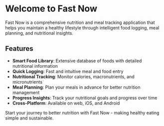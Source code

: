 # Welcome to Fast Now

Fast Now is a comprehensive nutrition and meal tracking application that helps you maintain a healthy lifestyle through intelligent food logging, meal planning, and nutritional insights.

## Features

- **Smart Food Library**: Extensive database of foods with detailed nutritional information
- **Quick Logging**: Fast and intuitive meal and food entry
- **Nutritional Tracking**: Monitor calories, macronutrients, and micronutrients
- **Meal Planning**: Plan your meals in advance for better nutrition management
- **Progress Insights**: Track your nutritional goals and progress over time
- **Cross-Platform**: Available on web, iOS, and Android

Start your journey to better nutrition with Fast Now - making healthy eating simple and sustainable.